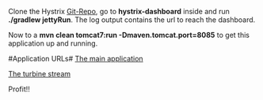 Clone the Hystrix [Git-Repo](https://github.com/Netflix/Hystrix), go to __hystrix-dashboard__ inside and run 
__./gradlew jettyRun__. The log output contains the url to reach the dashboard.
  
Now to a __mvn clean tomcat7:run -Dmaven.tomcat.port=8085__ to get this application up and running. 

#Application URLs#
[The main application](http://127.0.0.1:8085/hystrix-download/spring/)

[The turbine stream](http://127.0.0.1:8085/hystrix-download/turbine.stream?cluster=default)

Profit!!